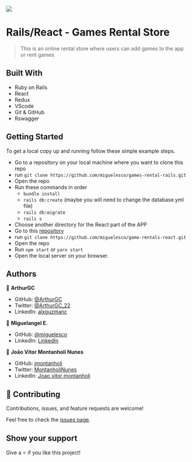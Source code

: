 ![](https://img.shields.io/badge/Microverse-blueviolet)

# Rails/React - Games Rental Store

> This is an online rental store where users can add games to the app or rent games

## Built With

- Ruby on Rails
- React
- Redux
- VScode
- Git & GitHub
- Rswagger

## Getting Started

To get a local copy up and running follow these simple example steps.

- Go to a repository on your local machine where you want to clone this repo
- run `git clone https://github.com/miguelesco/games-rental-rails.git`
- Open the repo
- Run these commands in order
   - `bundle install`
   - `rails db:create` (maybe you will need to change the database.yml file)
   - `rails db:migrate`
   - `rails s`
- Choose another directory for the React part of the APP
- Go to this [repository](https://github.com/miguelesco/game-rentals-react)
- run `git clone https://github.com/miguelesco/game-rentals-react.git`
- Open the repo
- Run `npm start` or `yarn start`
- Open the local server on your browser.

## Authors

👤 **ArthurGC**

- GitHub: [@ArthurGC](https://github.com/ArthurGC)
- Twitter: [@ArthurGC_22](https://twitter.com/ArthurGC_22)
- LinkedIn: [alxguzmanc](https://www.linkedin.com/in/alxguzmanc/)

👤 **Miguelangel E.**

- GitHub: [@miguelesco](https://github.com/miguelesco)
- LinkedIn: [LinkedIn](https://www.linkedin.com/in/miguelangel-escorche-delgado-9a2956163/)

👤 **João Vítor Montanholi Nunes**

- GitHub: [jmontanholi](https://github.com/jmontanholi)
- Twitter: [MontanholiNunes](https://twitter.com/MontanholiNunes)
- LinkedIn: [Joao vitor montanholi](https://www.linkedin.com/in/joaovitormontanholi/)

## 🤝 Contributing

Contributions, issues, and feature requests are welcome!

Feel free to check the [issues page](../../issues/).

## Show your support

Give a ⭐️ if you like this project!
